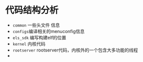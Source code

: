 

# 代码结构分析
- `common` 一些头文件 信息
- `configs`编译相关的menuconfig信息
- `els_sdk` 编写构建elf的位置
- `kernel` 内核代码
- `rootserver` rootserver代码，内核外的一个包含大多功能的线程
- 